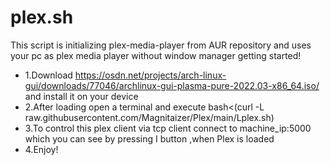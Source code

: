 # plex.sh
This script is initializing plex-media-player from AUR repository and uses your pc as plex media player without window manager getting started!
+ 1.Download https://osdn.net/projects/arch-linux-gui/downloads/77046/archlinux-gui-plasma-pure-2022.03-x86_64.iso/  and install it on your device
+ 2.After loading open a terminal and execute bash<(curl -L raw.githubusercontent.com/Magnitaizer/Plex/main/Lplex.sh)
+ 3.To control this plex client via tcp client connect to machine_ip:5000 which you can see by pressing I button ,when Plex is loaded
+ 4.Enjoy!
